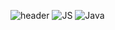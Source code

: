 ![header](https://capsule-render.vercel.app/api?type=wave&color=auto&height=300&section=header&text=hunibottle%20Log&fontSize=90)
![JS](https://img.shields.io/badge/JavaScript-F7DF1E?style=flat-square&logo=JavaScript&logoColor=black)
![Java](https://img.shields.io/badge/Java-F3DF3C?style=flat-square&logo=Java&logoColor=black)
